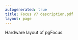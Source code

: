```yaml
---
autogenerated: true
title: Focus V7 description.pdf
layout: page
---
```


Hardware layout of pgFocus
